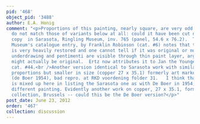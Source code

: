 ```yaml
---
pid: '468'
object_pid: '3488'
author: E.A. Honig
comment: "<p>Proportions of this painting, nearly square, are very odd for Jan and
  do not match those of variants below at all: could it have been cut down?<br />Good
  copy  in Sarasota, Ringling Museum, inv. 765 (panel, 54.6 x 76.2).  The Ringling
  Museum's catalogue entry, by Franklin Robinson (cat. #6) notes that that this version
  is very heavily restored and one cannot tell if it was original or not.  However,
  underdrawing and pentimenti are visible through thin paint layer, arguing that it
  might actually be original.  Ertz now attributes it to Jan the Younger, his 1984
  cat. #44.<br />Another version identical to Sarasota work with similarly panoramic
  proportions but smaller in size (copper 27 x 35.1) formerly art market Amsterdam
  (de Boer 1954), bad repro. at RKD voordening folder 31.   I think that Robinson
  is mixed up here in listing the Sarasota one as with De Boer in 1954; this is a
  different painting. Evidently another work on copper, 27 x 35.1, formerly in Frans
  collection, Brussels -- could this be the De Boer version?</p>"
post_date: June 23, 2012
order: '467'
collection: discussion
---
```

